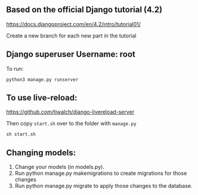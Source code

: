 ## Based on the official Django tutorial (4.2)
https://docs.djangoproject.com/en/4.2/intro/tutorial01/

Create a new branch for each new part in the tutorial 

## Django superuser Username: root

To run:
```
python3 manage.py runserver
```

## To use live-reload:
https://github.com/tjwalch/django-livereload-server

Then copy `start.sh` over to the folder with `manage.py`
```
sh start.sh
```

## Changing models:
1. Change your models (in models.py).
2. Run python manage.py makemigrations to create migrations for those changes
3. Run python manage.py migrate to apply those changes to the database.

